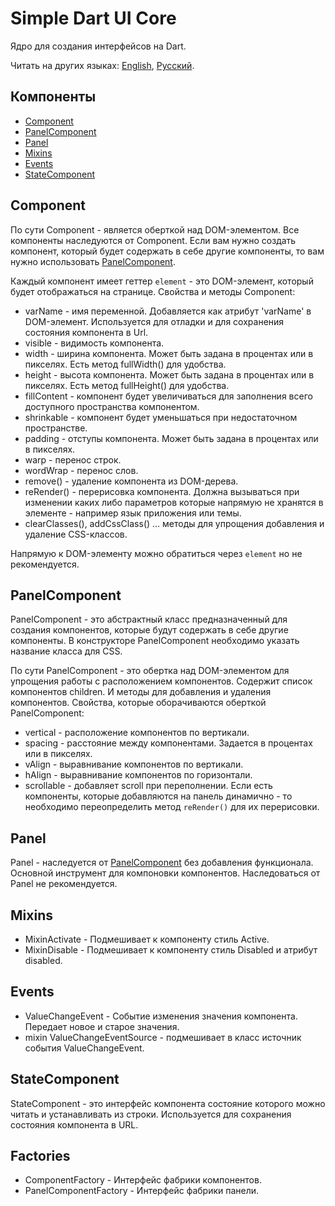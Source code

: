 # Simple Dart UI Core

Ядро для создания интерфейсов на Dart.

Читать на других языках: [English](README.md), [Русский](README.ru.md).

## Компоненты

- [Component](#component)
- [PanelComponent](#panelcomponent)
- [Panel](#panel)
- [Mixins](#mixins)
- [Events](#events)
- [StateComponent](#statecomponent)

## Component

По сути Component - является оберткой над DOM-элементом. Все компоненты наследуются от Component.
Если вам нужно создать компонент, который будет содержать в себе другие компоненты, то вам нужно
использовать [PanelComponent](#panelcomponent).

Каждый компонент имеет геттер `element` - это DOM-элемент, который будет отображаться на странице.
Свойства и методы Component:

- varName - имя переменной. Добавляется как атрибут 'varName' в DOM-элемент. Используется для отладки и для сохранения
  состояния компонента в Url.
- visible - видимость компонента.
- width - ширина компонента. Может быть задана в процентах или в пикселях. Есть метод fullWidth() для удобства.
- height - высота компонента. Может быть задана в процентах или в пикселях. Есть метод fullHeight() для удобства.
- fillContent - компонент будет увеличиваться для заполнения всего доступного пространства компонентом.
- shrinkable - компонент будет уменьшаться при недостаточном пространстве.
- padding - отступы компонента. Может быть задана в процентах или в пикселях.
- warp - перенос строк.
- wordWrap - перенос слов.
- remove() - удаление компонента из DOM-дерева.
- reRender() - перерисовка компонента. Должна вызываться при изменении каких либо параметров которые напрямую не
  хранятся в элементе - например язык приложения или темы.
- clearClasses(), addCssClass() ... методы для упрощения добавления и удаление CSS-классов.

Напрямую к DOM-элементу можно обратиться через `element` но не рекомендуется.

## PanelComponent

PanelComponent - это абстрактный класс предназначенный для создания компонентов, которые будут содержать в себе другие
компоненты.
В конструкторе PanelComponent необходимо указать название класса для CSS.

По сути PanelComponent - это обертка над DOM-элементом для упрощения работы с расположением компонентов.
Содержит список компонентов children. И методы для добавления и удаления компонентов.
Свойства, которые оборачиваются оберткой PanelComponent:

- vertical - расположение компонентов по вертикали.
- spacing - расстояние между компонентами. Задается в процентах или в пикселях.
- vAlign - выравнивание компонентов по вертикали.
- hAlign - выравнивание компонентов по горизонтали.
- scrollable - добавляет scroll при переполнении.
  Если есть компоненты, которые добавляются на панель динамично - то необходимо переопределить метод `reRender()` для их
  перерисовки.

## Panel

Panel - наследуется от [PanelComponent](#panelcomponent) без добавления функционала.
Основной инструмент для компоновки компонентов. Наследоваться от Panel не рекомендуется.

## Mixins

- MixinActivate - Подмешивает к компоненту стиль Active.
- MixinDisable - Подмешивает к компоненту стиль Disabled и атрибут disabled.

## Events

- ValueChangeEvent<T> - Событие изменения значения компонента. Передает новое и старое значения.
- mixin ValueChangeEventSource<T> - подмешивает в класс источник события ValueChangeEvent.

## StateComponent

StateComponent - это интерфейс компонента состояние которого можно читать и устанавливать из строки. Используется для
сохранения состояния компонента в URL.

## Factories

- ComponentFactory - Интерфейс фабрики компонентов.
- PanelComponentFactory - Интерфейс фабрики панели.
